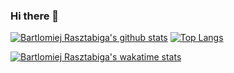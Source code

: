 ### Hi there 👋

<!--
**BartlomiejRasztabiga/BartlomiejRasztabiga** is a ✨ _special_ ✨ repository because its `README.md` (this file) appears on your GitHub profile.

Here are some ideas to get you started:

- 🔭 I’m currently working on ...
- 🌱 I’m currently learning ...
- 👯 I’m looking to collaborate on ...
- 🤔 I’m looking for help with ...
- 💬 Ask me about ...
- 📫 How to reach me: ...
- 😄 Pronouns: ...
- ⚡ Fun fact: ...
-->
[![Bartlomiej Rasztabiga's github stats](https://github-readme-stats.vercel.app/api?username=BartlomiejRasztabiga&show_icons=true)](https://github.com/anuraghazra/github-readme-stats)
[![Top Langs](https://github-readme-stats.vercel.app/api/top-langs/?username=BartlomiejRasztabiga&layout=compact&hide=assembly,scilab)](https://github.com/anuraghazra/github-readme-stats)

[![Bartlomiej Rasztabiga's wakatime stats](https://github-readme-stats.vercel.app/api/wakatime?username=Navareth&layout=compact)](https://github.com/anuraghazra/github-readme-stats)
